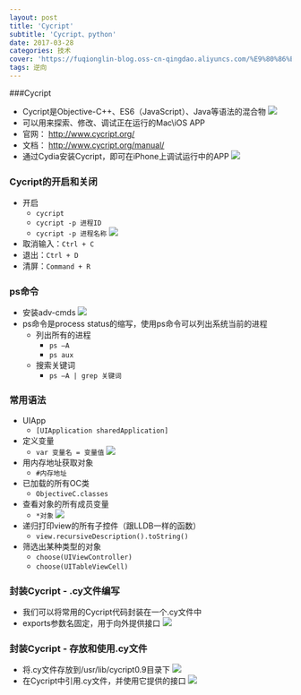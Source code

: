 ```yaml
---
layout: post
title: 'Cycript'
subtitle: 'Cycript、python'
date: 2017-03-28
categories: 技术
cover: 'https://fuqionglin-blog.oss-cn-qingdao.aliyuncs.com/%E9%80%86%E5%90%91/day03/day03-header.jpg'
tags: 逆向
---
```


###Cycript
- Cycript是Objective-C++、ES6（JavaScript）、Java等语法的混合物
![](https://fuqionglin-blog.oss-cn-qingdao.aliyuncs.com/%E9%80%86%E5%90%91/day03/day03-01.png)
- 可以用来探索、修改、调试正在运行的Mac\iOS APP
- 官网： http://www.cycript.org/
- 文档： http://www.cycript.org/manual/
- 通过Cydia安装Cycript，即可在iPhone上调试运行中的APP
![](https://fuqionglin-blog.oss-cn-qingdao.aliyuncs.com/%E9%80%86%E5%90%91/day03/day03-02.png)

### Cycript的开启和关闭
- 开启
	- `cycript`
	- `cycript -p 进程ID`
	- `cycript -p 进程名称`
	![](https://fuqionglin-blog.oss-cn-qingdao.aliyuncs.com/%E9%80%86%E5%90%91/day03/day03-03.png)
- 取消输入：`Ctrl + C`
- 退出：`Ctrl + D`
- 清屏：`Command + R`

### ps命令
- 安装adv-cmds
![](https://fuqionglin-blog.oss-cn-qingdao.aliyuncs.com/%E9%80%86%E5%90%91/day03/day03-04.png)
- ps命令是process status的缩写，使用ps命令可以列出系统当前的进程
	- 列出所有的进程
		- `ps –A`
		- `ps aux`
	- 搜索关键词
		- `ps –A | grep 关键词`

### 常用语法
- UIApp
	- `[UIApplication sharedApplication]`
- 定义变量
	- `var 变量名 = 变量值`
![](https://fuqionglin-blog.oss-cn-qingdao.aliyuncs.com/%E9%80%86%E5%90%91/day03/day03-05.png)
- 用内存地址获取对象
	- `#内存地址`
- 已加载的所有OC类
	- `ObjectiveC.classes`
- 查看对象的所有成员变量
	- `*对象`
	![](https://fuqionglin-blog.oss-cn-qingdao.aliyuncs.com/%E9%80%86%E5%90%91/day03/day03-06.png)
- 递归打印view的所有子控件（跟LLDB一样的函数）
	- `view.recursiveDescription().toString()`
- 筛选出某种类型的对象
	- `choose(UIViewController)`
	- `choose(UITableViewCell)`

### 封装Cycript - .cy文件编写
- 我们可以将常用的Cycript代码封装在一个.cy文件中
- exports参数名固定，用于向外提供接口
![](https://fuqionglin-blog.oss-cn-qingdao.aliyuncs.com/%E9%80%86%E5%90%91/day03/day03-07.png)

### 封装Cycript - 存放和使用.cy文件

- 将.cy文件存放到/usr/lib/cycript0.9目录下
![](https://fuqionglin-blog.oss-cn-qingdao.aliyuncs.com/%E9%80%86%E5%90%91/day03/day03-08.png)
- 在Cycript中引用.cy文件，并使用它提供的接口
![](https://fuqionglin-blog.oss-cn-qingdao.aliyuncs.com/%E9%80%86%E5%90%91/day03/day03-09.png)

